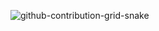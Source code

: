 ![github-contribution-grid-snake](https://raw.githubusercontent.com/oskmr/oskmr/master/img/snake.svg) 
